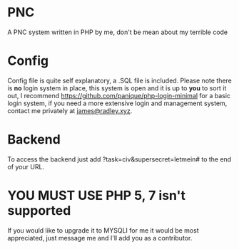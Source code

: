 # PNC
A PNC system written in PHP by me, don't be mean about my terrible code

# Config

Config file is quite self explanatory, a .SQL file is included. Please note there is **no** login system in place, this system is open and it is up to **you** to sort it out, I recommend https://github.com/panique/php-login-minimal for a basic login system, if you need a more extensive login and management system, contact me privately at james@radley.xyz.

# Backend
To access the backend just add ?task=civ&supersecret=letmein# to the end of your URL.

# YOU MUST USE PHP 5, 7 isn't supported
If you would like to upgrade it to MYSQLI for me it would be most appreciated, just message me and I'll add you as a contributor.
